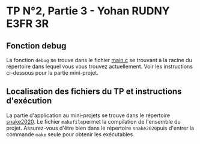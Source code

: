 # TP N°2, Partie 3 - Yohan RUDNY E3FR 3R

## Fonction debug

La fonction `debug` se trouve dans le fichier [main.c](https://git.esiee.fr/rudnyy/snake2025/-/blob/main/login_tp2/3_application_mini_projet/main.c) se trouvant à la racine du répertoire dans lequel vous vous trouvez actuellement. Voir les instructions ci-dessous pour la partie mini-projet. 

## Localisation des fichiers du TP et instructions d'exécution

La partie d'application au mini-projets se trouve dans le répertoire [snake2020](https://git.esiee.fr/rudnyy/snake2025/-/blob/main/login_tp2/3_application_mini_projet/snake2020). Le fichier `makefile`permet la compilation de l'ensemble du projet. Assurez-vous d'être bien dans le répertoire `snake2020`puis d'entrer la commande `make` seule pour obtenir les exécutables.